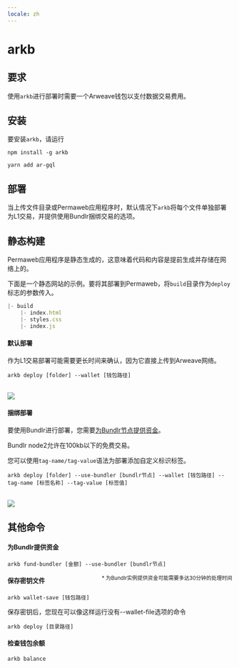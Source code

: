 ```yaml
---
locale: zh
---
```

# arkb

## 要求
使用`arkb`进行部署时需要一个Arweave钱包以支付数据交易费用。

## 安装

要安装`arkb`，请运行
<CodeGroup>
 <CodeGroupItem title="NPM">

```console:no-line-numbers
npm install -g arkb
```
 </CodeGroupItem>
 <CodeGroupItem title="YARN">

```console:no-line-numbers
yarn add ar-gql
```
  </CodeGroupItem>
</CodeGroup>

## 部署

当上传文件目录或Permaweb应用程序时，默认情况下`arkb`将每个文件单独部署为L1交易，并提供使用Bundlr捆绑交易的选项。

## 静态构建
Permaweb应用程序是静态生成的，这意味着代码和内容是提前生成并存储在网络上的。

下面是一个静态网站的示例。要将其部署到Permaweb，将`build`目录作为`deploy`标志的参数传入。

```js
|- build
    |- index.html
    |- styles.css
    |- index.js
```

#### 默认部署

作为L1交易部署可能需要更长时间来确认，因为它直接上传到Arweave网络。

```console
arkb deploy [folder] --wallet [钱包路径]
```
<br/>
<img src="https://arweave.net/_itbo7y4H0kDm4mrPViDlc6bt85-0yLU2pO2KoSA0eM" />

#### 捆绑部署
要使用Bundlr进行部署，您需要<a href="#fund-bundlr">为Bundlr节点提供资金</a>。

Bundlr node2允许在100kb以下的免费交易。

您可以使用`tag-name/tag-value`语法为部署添加自定义标识标签。

```console
arkb deploy [folder] --use-bundler [bundlr节点] --wallet [钱包路径] --tag-name [标签名称] --tag-value [标签值]
```
<br/>
<img src="https://arweave.net/jXP0mQvLiRaUNYWl1clpB1G2hZeO07i5T5Lzxi3Kesk" />

## 其他命令

#### 为Bundlr提供资金

```console
arkb fund-bundler [金额] --use-bundler [bundlr节点]
```

<sub style="float:right">\* 为Bundlr实例提供资金可能需要多达30分钟的处理时间</sub>
#### 保存密钥文件

```console
arkb wallet-save [钱包路径]
```

保存密钥后，您现在可以像这样运行没有--wallet-file选项的命令

```console
arkb deploy [目录路径]
```

#### 检查钱包余额
```console
arkb balance
```